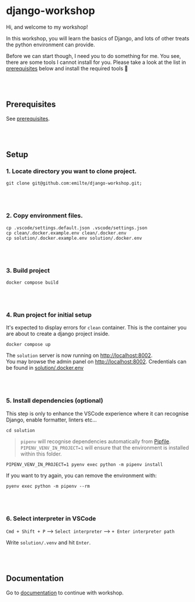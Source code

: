 # django-workshop

Hi, and welcome to my workshop!

In this workshop, you will learn the basics of Django, and lots of other treats the python environment can provide.

Before we can start though, I need you to do something for me. You see, there are some tools I cannot install for you. Please take a look at the list in [prerequisites](#prerequisites) below and install the required tools 🔧

<br>
<br>

## Prerequisites

See [prerequisites](/documentation/prerequisites.md).

<br>
<br>

## Setup

### 1. Locate directory you want to clone project.

```
git clone git@github.com:emilte/django-workshop.git;
```

<br>
<br>

### 2. Copy environment files.

```
cp .vscode/settings.default.json .vscode/settings.json
cp clean/.docker.example.env clean/.docker.env
cp solution/.docker.example.env solution/.docker.env
```

<br>
<br>

### 3. Build project

```
docker compose build
```

<br>
<br>

### 4. Run project for initial setup

It's expected to display errors for `clean` container.
This is the container you are about to create a django project inside.

```
docker compose up
```

The `solution` server is now running on [http://localhost:8002](http://localhost:8002).  
You may browse the admin panel on [http://localhost:8002](http://localhost:8002).
Credentials can be found in [solution/.docker.env](/solution/.docker.env)

<br>
<br>

### 5. Install dependencies (optional)

This step is only to enhance the VSCode experience where it can recognise Django, enable formatter, linters etc...

```
cd solution
```

> `pipenv` will recognise dependencies automatically from [Pipfile](/solution/Pipfile).
> `PIPENV_VENV_IN_PROJECT=1` will ensure that the environment is installed within this folder.

```
PIPENV_VENV_IN_PROJECT=1 pyenv exec python -m pipenv install
```

If you want to try again, you can remove the environment with:

```
pyenv exec python -m pipenv --rm
```

<br>
<br>

### 6. Select interpreter in VSCode

`Cmd + Shift + P` --> `Select interpreter` --> `+ Enter interpreter path`

Write `solution/.venv` and hit `Enter`.

<br>
<br>

## Documentation

Go to [documentation](/documentation/README.md) to continue with workshop.
